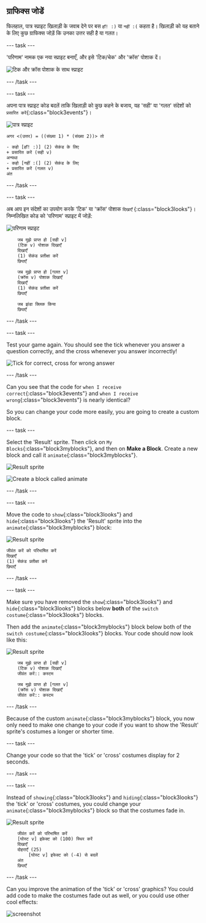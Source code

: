## ग्राफिक्स जोडें

फिलहाल, पात्र स्प्राइट खिलाड़ी के जवाब देने पर बस ` हाँ! :) ` या ` नहीं :( ` कहता है। खिलाड़ी को यह बताने के लिए कुछ ग्राफिक्स जोड़ें कि उनका उत्तर सही है या गलत।

\--- task \---

'परिणाम' नामक एक नया स्प्राइट बनाएँ, और इसे 'टिक/चेक' और 'क्रॉस' पोशाक दें।

![टिक और क्रॉस पोशाक के साथ स्प्राइट](images/brain-result.png)

\--- /task \---

\--- task \---

अपना पात्र स्प्राइट कोड बदलें ताकि खिलाड़ी को कुछ कहने के बजाय, यह 'सही' या 'गलत' संदेशों को `प्रसारित करें`{:class="block3events"}।

![पात्र स्प्राइट](images/giga-sprite.png)

```blocks3
अगर <(उत्तर) = ((संख्या 1) * (संख्या 2))> तो

- कहो [हाँ! :)] (2) सेकंड के लिए
+ प्रसारित करें (सही v)
अन्यथा
- कहो [नहीं :(] (2) सेकंड के लिए
+ प्रसारित करें (गलत v)
अंत
```

\--- /task \---

\--- task \---

अब आप इन संदेशों का उपयोग करके 'टिक' या 'क्रॉस' पोशाक `दिखाएँ` {:class="block3looks"}। निम्नलिखित कोड को 'परिणाम' स्प्राइट में जोड़ें:

![परिणाम स्प्राइट](images/result-sprite.png)

```blocks3
    जब मुझे प्राप्त हो [सही v]
    (टिक v) पोशाक दिखाएँ
    दिखाएँ
    (1) सेकंड प्रतीक्षा करें
    छिपाएँ
  
    जब मुझे प्राप्त हो [गलत v]
    (क्रॉस v) पोशाक दिखाएँ
    दिखाएँ
    (1) सेकंड प्रतीक्षा करें
    छिपाएँ

    जब झंडा क्लिक किया
    छिपाएँ
```

\--- /task \---

\--- task \---

Test your game again. You should see the tick whenever you answer a question correctly, and the cross whenever you answer incorrectly!

![Tick for correct, cross for wrong answer](images/brain-test-answer.png)

\--- /task \---

Can you see that the code for `when I receive correct`{:class="block3events"} and `when I receive wrong`{:class="block3events"} is nearly identical?

So you can change your code more easily, you are going to create a custom block.

\--- task \---

Select the 'Result' sprite. Then click on `My Blocks`{:class="block3myblocks"}, and then on **Make a Block**. Create a new block and call it `animate`{:class="block3myblocks"}.

![Result sprite](images/result-sprite.png)

![Create a block called animate](images/brain-animate-function.png)

\--- /task \---

\--- task \---

Move the code to `show`{:class="block3looks"} and `hide`{:class="block3looks"} the 'Result' sprite into the `animate`{:class="block3myblocks"} block:

![Result sprite](images/result-sprite.png)

```blocks3
जीवंत करें को परिभाषित करें
दिखाएँ
(1) सेकंड प्रतीक्षा करें
छिपाएँ
```

\--- /task \---

\--- task \---

Make sure you have removed the `show`{:class="block3looks"} and `hide`{:class="block3looks"} blocks below **both** of the `switch costume`{:class="block3looks"} blocks.

Then add the `animate`{:class="block3myblocks"} block below both of the `switch costume`{:class="block3looks"} blocks. Your code should now look like this:

![Result sprite](images/result-sprite.png)

```blocks3
    जब मुझे प्राप्त हो [सही v]
    (टिक v) पोशाक दिखाएँ
    जीवंत करें:: कस्टम

    जब मुझे प्राप्त हो [गलत v]
    (क्रॉस v) पोशाक दिखाएँ
    जीवंत करें:: कस्टम
```

\--- /task \---

Because of the custom `animate`{:class="block3myblocks"} block, you now only need to make one change to your code if you want to show the 'Result' sprite's costumes a longer or shorter time.

\--- task \---

Change your code so that the 'tick' or 'cross' costumes display for 2 seconds.

\--- /task \---

\--- task \---

Instead of `showing`{:class="block3looks"} and `hiding`{:class="block3looks"} the 'tick' or 'cross' costumes, you could change your `animate`{:class="block3myblocks"} block so that the costumes fade in.

![Result sprite](images/result-sprite.png)

```blocks3
    जीवंत करें को परिभाषित करें
    [घोस्ट v] इफ़ेक्ट को (100) स्थिर करें
    दिखाएँ
    दोहराएँ (25)
        [घोस्ट v] इफेक्ट को (-4) से बदलें
    अंत
    छिपाएँ
```

\--- /task \---

Can you improve the animation of the 'tick' or 'cross' graphics? You could add code to make the costumes fade out as well, or you could use other cool effects:

![screenshot](images/brain-effects.png)